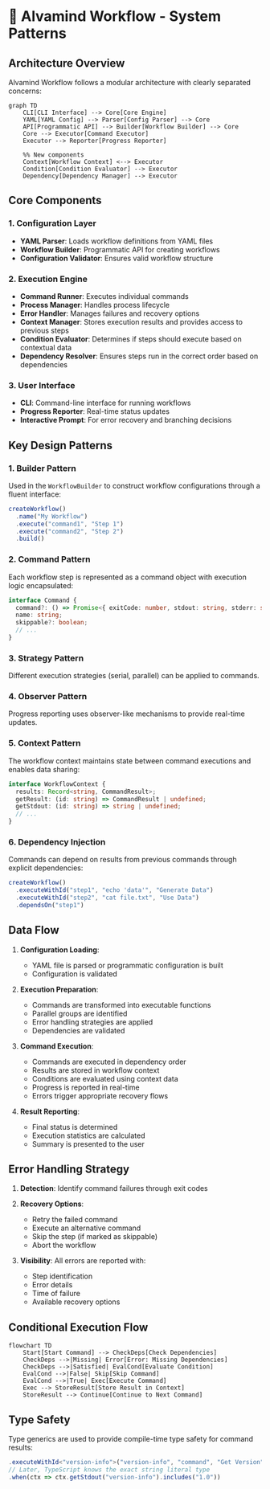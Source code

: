 # 🌊 Alvamind Workflow - System Patterns

## Architecture Overview

Alvamind Workflow follows a modular architecture with clearly separated concerns:

```mermaid
graph TD
    CLI[CLI Interface] --> Core[Core Engine]
    YAML[YAML Config] --> Parser[Config Parser] --> Core
    API[Programmatic API] --> Builder[Workflow Builder] --> Core
    Core --> Executor[Command Executor]
    Executor --> Reporter[Progress Reporter]
    
    %% New components
    Context[Workflow Context] <--> Executor
    Condition[Condition Evaluator] --> Executor
    Dependency[Dependency Manager] --> Executor
```

## Core Components

### 1. Configuration Layer
- **YAML Parser**: Loads workflow definitions from YAML files
- **Workflow Builder**: Programmatic API for creating workflows
- **Configuration Validator**: Ensures valid workflow structure

### 2. Execution Engine
- **Command Runner**: Executes individual commands
- **Process Manager**: Handles process lifecycle
- **Error Handler**: Manages failures and recovery options
- **Context Manager**: Stores execution results and provides access to previous steps
- **Condition Evaluator**: Determines if steps should execute based on contextual data
- **Dependency Resolver**: Ensures steps run in the correct order based on dependencies

### 3. User Interface
- **CLI**: Command-line interface for running workflows
- **Progress Reporter**: Real-time status updates
- **Interactive Prompt**: For error recovery and branching decisions

## Key Design Patterns

### 1. Builder Pattern
Used in the `WorkflowBuilder` to construct workflow configurations through a fluent interface:

```typescript
createWorkflow()
  .name("My Workflow")
  .execute("command1", "Step 1")
  .execute("command2", "Step 2")
  .build()
```

### 2. Command Pattern
Each workflow step is represented as a command object with execution logic encapsulated:

```typescript
interface Command {
  command?: () => Promise<{ exitCode: number, stdout: string, stderr: string }>;
  name: string;
  skippable?: boolean;
  // ...
}
```

### 3. Strategy Pattern
Different execution strategies (serial, parallel) can be applied to commands.

### 4. Observer Pattern
Progress reporting uses observer-like mechanisms to provide real-time updates.

### 5. Context Pattern
The workflow context maintains state between command executions and enables data sharing:

```typescript
interface WorkflowContext {
  results: Record<string, CommandResult>;
  getResult: (id: string) => CommandResult | undefined;
  getStdout: (id: string) => string | undefined;
  // ...
}
```

### 6. Dependency Injection
Commands can depend on results from previous commands through explicit dependencies:

```typescript
createWorkflow()
  .executeWithId("step1", "echo 'data'", "Generate Data")
  .executeWithId("step2", "cat file.txt", "Use Data")
  .dependsOn("step1")
```

## Data Flow

1. **Configuration Loading**: 
   - YAML file is parsed or programmatic configuration is built
   - Configuration is validated

2. **Execution Preparation**:
   - Commands are transformed into executable functions
   - Parallel groups are identified
   - Error handling strategies are applied
   - Dependencies are validated

3. **Command Execution**:
   - Commands are executed in dependency order
   - Results are stored in workflow context
   - Conditions are evaluated using context data
   - Progress is reported in real-time
   - Errors trigger appropriate recovery flows

4. **Result Reporting**:
   - Final status is determined
   - Execution statistics are calculated
   - Summary is presented to the user

## Error Handling Strategy

1. **Detection**: Identify command failures through exit codes
2. **Recovery Options**:
   - Retry the failed command
   - Execute an alternative command
   - Skip the step (if marked as skippable)
   - Abort the workflow

3. **Visibility**: All errors are reported with:
   - Step identification
   - Error details
   - Time of failure
   - Available recovery options

## Conditional Execution Flow

```mermaid
flowchart TD
    Start[Start Command] --> CheckDeps[Check Dependencies]
    CheckDeps -->|Missing| Error[Error: Missing Dependencies]
    CheckDeps -->|Satisfied| EvalCond[Evaluate Condition]
    EvalCond -->|False| Skip[Skip Command]
    EvalCond -->|True| Exec[Execute Command]
    Exec --> StoreResult[Store Result in Context]
    StoreResult --> Continue[Continue to Next Command]
```

## Type Safety

Type generics are used to provide compile-time type safety for command results:

```typescript
.executeWithId<"version-info">("version-info", "command", "Get Version")
// Later, TypeScript knows the exact string literal type
.when(ctx => ctx.getStdout("version-info").includes("1.0"))
```
